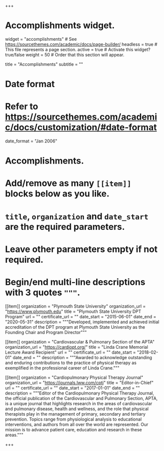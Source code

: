 +++
# Accomplishments widget.
widget = "accomplishments"  # See https://sourcethemes.com/academic/docs/page-builder/
headless = true  # This file represents a page section.
active = true  # Activate this widget? true/false
weight = 50  # Order that this section will appear.

title = "Accomplish&shy;ments"
subtitle = ""

# Date format
#   Refer to https://sourcethemes.com/academic/docs/customization/#date-format
date_format = "Jan 2006"

# Accomplishments.
#   Add/remove as many `[[item]]` blocks below as you like.
#   `title`, `organization` and `date_start` are the required parameters.
#   Leave other parameters empty if not required.
#   Begin/end multi-line descriptions with 3 quotes `"""`.

[[item]]
  organization = "Plymouth State University"
  organization_url = "https://www.plymouth.edu"
  title = "Plymouth State University DPT Program"
  url = ""
  certificate_url = ""
  date_start = "2015-06-01"
  date_end = "2020-05-31"
  description = """Developed, implemented and achieved initial accreditation of the DPT program at Plymouth State University as the Founding Chair and Program Director"""

[[item]]
  organization = "Cardiovascular & Pulmonary Section of the APTA"
  organization_url = "https://cardiopt.org/"
  title = "Linda Crane Memorial Lecture Award Recipient"
  url = ""
  certificate_url = ""
  date_start = "2018-02-01"
  date_end = ""
  description = """Awarded to acknowledge outstanding and enduring contributions to the practice of physical therapy as exemplified in the professional career of Linda Crane."""
  
[[item]]
  organization = "Cardiopulmonary Physical Therapy Journal"
  organization_url = "https://journals.lww.com/cptj"
  title = "Editor-in-Chief"
  url = ""
  certificate_url = ""
  date_start = "2017-01-01"
  date_end = ""
  description = """Editor of the Cardiopulmonary Physical Therapy Journal, the official publication of the Cardiovascular and Pulmonary Section, APTA, is a unique journal that highlights research in the areas of cardiovascular and pulmonary disease, health and wellness, and the role that physical therapists play in the management of primary, secondary and tertiary prevention. Topics range from physiological analysis to educational interventions, and authors from all over the world are represented. Our mission is to advance patient care, education and research in these areas."""

+++
